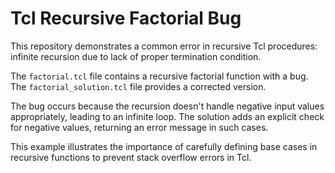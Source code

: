 # Tcl Recursive Factorial Bug

This repository demonstrates a common error in recursive Tcl procedures: infinite recursion due to lack of proper termination condition.

The `factorial.tcl` file contains a recursive factorial function with a bug.  The `factorial_solution.tcl` file provides a corrected version.

The bug occurs because the recursion doesn't handle negative input values appropriately, leading to an infinite loop.  The solution adds an explicit check for negative values, returning an error message in such cases. 

This example illustrates the importance of carefully defining base cases in recursive functions to prevent stack overflow errors in Tcl.